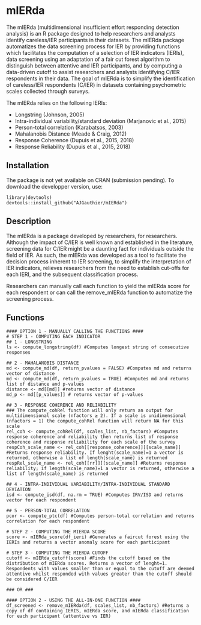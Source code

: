# mIERda
The mIERda (multidimensional insufficient effort responding detection analysis) is an R package designed to help researchers and analysts identify careless/IER participants in their datasets. The mIERda package automatizes the data screening process for IER by providing functions which facilitates the computation of a selection of IER indicators (IERIs), data screening using an adaptation of a fair cut forest algorithm to distinguish between attentive and IER participants, and by computing a data-driven cutoff to assist researchers and analysts identifying C/IER respondents in their data. The goal of mIERda is to simplify the identification of careless/IER respondents (C/IER) in datasets containing psychometric scales collected through surveys.

The mIERda relies on the following IERIs:
- Longstring (Johnson, 2005)
- Intra-individual variability/standard deviation (Marjanovic et al., 2015)
- Person-total correlation  (Karabatsos, 2003)
- Mahalanobis Distance (Meade & Craig, 2012)
- Response Coherence (Dupuis et al., 2015, 2018)
- Response Reliability (Dupuis et al., 2015, 2018)


## Installation
The package is not yet available on CRAN (submission pending). To download the developper version, use:

```{r}
library(devtools)
devtools::install_github("AJGauthier/mIERda")
```

## Description
The mIERda is a package developed by researchers, for researchers. Although the impact of C/IER is well known and established in the literature, screening data for C/IER might be a daunting fact for individuals outside the field of IER. As such, the mIERda was developed as a tool to facilitate the decision process inherent to IER screening, to simplify the interpretation of IER indicators, relieves researchers from the need to establish cut-offs for each IERI, and the subsequent classification process.

Researchers can manually call each function to yield the mIERda score for each respondent or can call the remove_mIERda function to automatize the screening process.

## Functions
```{r}
#### OPTION 1 - MANUALLY CALLING THE FUNCTIONS ####
# STEP 1 - COMPUTING EACH INDICATOR
## 1 - LONGSTRING
ls <- compute_longstring(df) #Computes longest string of consecutive responses

## 2 - MAHALANOBIS DISTANCE
md <- compute_md(df, return_pvalues = FALSE) #Computes md and returns vector of distance
md <- compute_md(df, return_pvalues = TRUE) #Computes md and returns list of distance and p-values
distance <- md[[md]] #returns vector of distance
md_p <- md[[p_values]] # returns vector of p-values 

## 3 - RESPONSE COHERENCE AND RELIABILITY
### The compute_cohRel function will only return an output for multidimensional scale (nfactors ≥ 2). If a scale is unidimensional (nfactors = 1) the compute_cohRel function will return NA for this scale
rel_coh <- compute_cohRel(df, scales_list, nb_factors) #Computes response coherence and reliability then returns list of response coherence and response reliability for each scale of the survey
respCoh_scale_name <- rel_coh[[response_coherence]][[scale_name]] #Returns response reliability. If lenght(scale_name)=1 a vector is returned, otherwise a list of length(scale_name) is returned
respRel_scale_name <- rel_coh[[rr]][[scale_name]] #Returns response reliability; if length(scale_name)=1 a vector is returned, otherwise a list of length(scale_name) is returned

## 4 - INTRA-INDIVIDUAL VARIABILITY/INTRA-INDIVIDUAL STANDARD DEVIATION
isd <- compute_isd(df, na.rm = TRUE) #Computes IRV/ISD and returns vector for each respondent

## 5 - PERSON-TOTAL CORRELATION
pcor <- compute_ptc(df) #Computes person-total correlation and returns correlation for each respondent

# STEP 2 - COMPUTING THE MIERDA SCORE
score <- mIERda_score(df_ieri) #Generates a faircut forest using the IERIs and returns a vector anomaly score for each participant

# STEP 3 - COMPUTING THE MIERDA CUTOFF
cutoff <- mIERda_cutoff(score) #Finds the cutoff based on the distribution of mIERda scores. Returns a vector of lenght=1. Respondents with values smaller than or equal to the cutoff are deemed attentive whilst responded with values greater than the cutoff should be considered C/IER

### OR ###

#### OPTION 2 - USING THE ALL-IN-ONE FUNCTION ####
df_screened <- remove_mIERda(df, scales_list, nb_factors) #Returns a copy of df containing IERIS, mIERda score, and mIERda classification for each participant (attentive vs IER)
```
